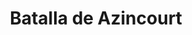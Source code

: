 ﻿---
title: "Batalla de Azincourt"
permalink: periodes_263.html
layout: periode
dataInici: 1415-10-25
sidebar: periodes
pares:
  - 252:
    title: "Guerra de los Cien Años"
    dataInici: "(1337-01-01)"
    dataFi: "(1453-10-17)"

fills:
jocsPrincipals:
  - title: "Agincourt"
    bggId: 3615
    dataInici: 
    dataFi: 

  - title: "Agincourt"
    bggId: 27898
    dataInici: 
    dataFi: 

  - title: "The Battle of Agincourt"
    bggId: 6913
    dataInici: 
    dataFi: 

  - title: "We Happy Few: The Battle of Agincourt"
    bggId: 183942
    dataInici: 
    dataFi: 

  - title: "Yeomen: The 9 Card Agincourt Game"
    bggId: 196478
    dataInici: 
    dataFi: 

  - title: "Fields of Agincourt"
    bggId: 234689
    dataInici: 
    dataFi: 

jocsEscenaris:
jocsEpoca:
  - title: "Henry V"
    bggId: 12169
    escenari: "Agincourt"
    dataInici: 
    dataFi: 

  - title: "Ancient Battles Deluxe Expansion Kit 4: Art of War"
    bggId: 42472
    escenari: "Agincourt"
    dataInici: 
    dataFi: 

jocsEpocaEscenaris:
---
